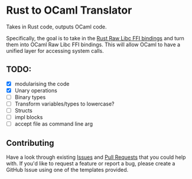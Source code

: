 # Rust to OCaml Translator

Takes in Rust code, outputs OCaml code.

Specifically, the goal is to take in the [Rust Raw Libc FFI bindings]() and turn them into OCaml Raw Libc FFI bindings. This will allow OCaml to have a unified layer for accessing system calls.

## TODO:
- [X] modularising the code 
- [X] Unary operations
- [ ] Binary types
- [ ] Transform variables/types to lowercase?
- [ ] Structs 
- [ ] impl blocks
- [ ] accept file as command line arg

## Contributing
Have a look through existing [Issues](https://github.com/0xGlitchbyte/rust2ocaml/issues) and [Pull Requests](https://github.com/0xGlitchbyte/rust2ocaml/pulls) that you could help with. If you'd like to request a feature or report a bug, please create a GitHub Issue using one of the templates provided.
